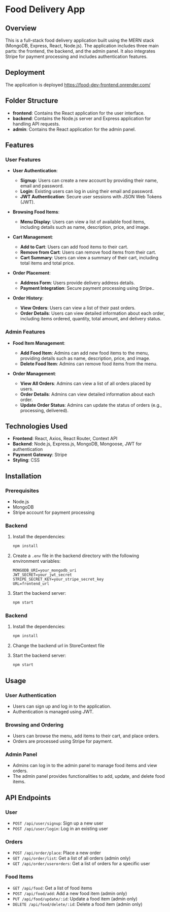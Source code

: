 # Food Delivery App

## Overview

This is a full-stack food delivery application built using the MERN stack (MongoDB, Express, React, Node.js). The application includes three main parts: the frontend, the backend, and the admin panel. It also integrates Stripe for payment processing and includes authentication features.

## Deployment
The application is deployed https://food-dev-frontend.onrender.com/

## Folder Structure

- **frontend**: Contains the React application for the user interface.
- **backend**: Contains the Node.js server and Express application for handling API requests.
- **admin**: Contains the React application for the admin panel.

## Features

### User Features

- **User Authentication**:
  - **Signup**: Users can create a new account by providing their name, email and password.
  - **Login**: Existing users can log in using their email and password.
  - **JWT Authentication**: Secure user sessions with JSON Web Tokens (JWT).


- **Browsing Food Items**:
  - **Menu Display**: Users can view a list of available food items, including details such as name, description, price, and image.

- **Cart Management**:
  - **Add to Cart**: Users can add food items to their cart.
  - **Remove from Cart**: Users can remove food items from their cart.
  - **Cart Summary**: Users can view a summary of their cart, including total items and total price.

- **Order Placement**:
  - **Address Form**: Users provide delivery address details.
  - **Payment Integration**: Secure payment processing using Stripe..

- **Order History**:
  - **View Orders**: Users can view a list of their past orders.
  - **Order Details**: Users can view detailed information about each order, including items ordered, quantity, total amount, and delivery status.

### Admin Features

- **Food Item Management**:
  - **Add Food Item**: Admins can add new food items to the menu, providing details such as name, description, price, and image.
  - **Delete Food Item**: Admins can remove food items from the menu.

- **Order Management**:
  - **View All Orders**: Admins can view a list of all orders placed by users.
  - **Order Details**: Admins can view detailed information about each order.
  - **Update Order Status**: Admins can update the status of orders (e.g., processing, delivered).

## Technologies Used

- **Frontend**: React, Axios, React Router, Context API
- **Backend**: Node.js, Express.js, MongoDB, Mongoose, JWT for authentication
- **Payment Gateway**: Stripe
- **Styling**: CSS

## Installation

### Prerequisites

- Node.js
- MongoDB
- Stripe account for payment processing

### Backend


1. Install the dependencies:
   ```bash
   npm install
   ```

2. Create a `.env` file in the backend directory with the following environment variables:
   ```env
   MONGODB_URI=your_mongodb_uri
   JWT_SECRET=your_jwt_secret
   STRIPE_SECRET_KEY=your_stripe_secret_key
   URL=frontend_url
   ```

3. Start the backend server:
   ```bash
   npm start
   ```

### Backend

1. Install the dependencies:
   ```bash
   npm install
   ```

2. Change the backend url in StoreContext file

3. Start the backend server:
   ```bash
   npm start
   ```


## Usage

### User Authentication

- Users can sign up and log in to the application.
- Authentication is managed using JWT.

### Browsing and Ordering

- Users can browse the menu, add items to their cart, and place orders.
- Orders are processed using Stripe for payment.

### Admin Panel

- Admins can log in to the admin panel to manage food items and view orders.
- The admin panel provides functionalities to add, update, and delete food items.

## API Endpoints

### User

- `POST /api/user/signup`: Sign up a new user
- `POST /api/user/login`: Log in an existing user

### Orders

- `POST /api/order/place`: Place a new order
- `GET /api/order/list`: Get a list of all orders (admin only)
- `GET /api/order/userorders`: Get a list of orders for a specific user

### Food Items

- `GET /api/food`: Get a list of food items
- `POST /api/food/add`: Add a new food item (admin only)
- `PUT /api/food/update/:id`: Update a food item (admin only)
- `DELETE /api/food/delete/:id`: Delete a food item (admin only)

